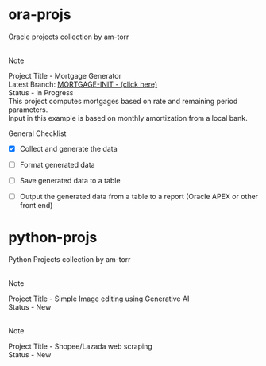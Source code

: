 # ora-projs<br/>
Oracle projects collection by am-torr<br/><br/>
> [!NOTE]
> Project Title - Mortgage Generator<br/>
> Latest Branch: [MORTGAGE-INIT - (click here)](https://github.com/am-torr/ora-projs/tree/mortgage-init)<br/>
> Status - In Progress<br/>
> This project computes mortgages based on rate and remaining period parameters.<br/>
> Input in this example is based on monthly amortization from a local bank.<br/>

General Checklist</br>
- [X] Collect and generate the data</br>
- [ ] Format generated data</br>
- [ ] Save generated data to a table</br>
- [ ] Output the generated data from a table to a report (Oracle APEX or other front end)</br>



# python-projs<br/>
Python Projects collection by am-torr<br/><br/>
> [!NOTE]
> Project Title - Simple Image editing using Generative AI<br/>
> Status - New<br/><br/>

> [!NOTE]
> Project Title - Shopee/Lazada web scraping<br/>
> Status - New<br/><br/>
